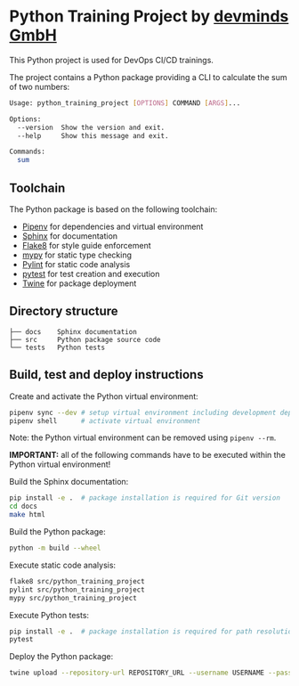 # Python Training Project by [devminds GmbH](https://devminds.ch)

This Python project is used for DevOps CI/CD trainings.

The project contains a Python package providing a CLI to calculate the sum of two numbers:

```bash
Usage: python_training_project [OPTIONS] COMMAND [ARGS]...

Options:
  --version  Show the version and exit.
  --help     Show this message and exit.

Commands:
  sum
```


## Toolchain

The Python package is based on the following toolchain:

* [Pipenv](https://pipenv.pypa.io/en/latest/) for dependencies and virtual environment
* [Sphinx](https://www.sphinx-doc.org/en/master/) for documentation
* [Flake8](https://flake8.pycqa.org/en/latest/) for style guide enforcement
* [mypy](https://mypy-lang.org/) for static type checking
* [Pylint](https://www.pylint.org/) for static code analysis
* [pytest](https://docs.pytest.org/en/stable/) for test creation and execution
* [Twine](https://twine.readthedocs.io/en/stable/) for package deployment


## Directory structure

```
├── docs    Sphinx documentation
├── src     Python package source code
└── tests   Python tests
```

## Build, test and deploy instructions

Create and activate the Python virtual environment:

```bash
pipenv sync --dev # setup virtual environment including development dependencies
pipenv shell      # activate virtual environment
```

Note: the Python virtual environment can be removed using `pipenv --rm`.

**IMPORTANT:** all of the following commands have to be executed within the Python virtual environment!

Build the Sphinx documentation:

```bash
pip install -e .  # package installation is required for Git version
cd docs
make html
```

Build the Python package:

```bash
python -m build --wheel
```

Execute static code analysis:

```bash
flake8 src/python_training_project
pylint src/python_training_project
mypy src/python_training_project
```

Execute Python tests:

```bash
pip install -e .  # package installation is required for path resolution
pytest
```

Deploy the Python package:

```bash
twine upload --repository-url REPOSITORY_URL --username USERNAME --password PASSWORD dist/*
```
